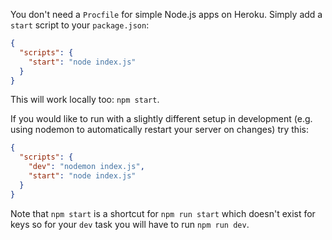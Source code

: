 You don't need a `Procfile` for simple Node.js apps on Heroku. Simply add a `start` script to your `package.json`:

```json
{
  "scripts": {
    "start": "node index.js"
  }
}
```

This will work locally too: `npm start`.

If you would like to run with a slightly different setup in development (e.g. using nodemon to automatically restart your server on changes) try this:

```json
{
  "scripts": {
    "dev": "nodemon index.js",
    "start": "node index.js"
  }
}
```

Note that `npm start` is a shortcut for `npm run start` which doesn't exist for keys so for your `dev` task you will have to run `npm run dev`.
